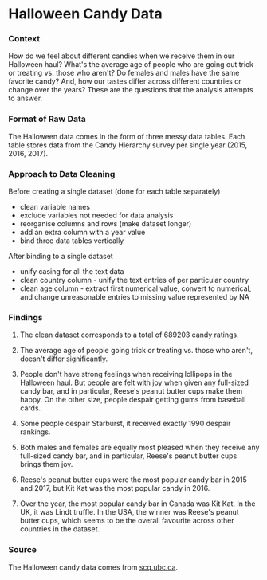 # Halloween Candy Data
### Context
How do we feel about different candies when we receive them in our Halloween haul? What's the average age of people who are going out trick or treating vs. those who aren't? Do females and males have the same favorite candy? And, how our tastes differ across different countries or change over the years? 
These are the questions that the analysis attempts to answer.

### Format of Raw Data
The Halloween data comes in the form of three messy data tables. Each table stores data from the Candy Hierarchy survey per single year (2015, 2016, 2017).

### Approach to Data Cleaning
Before creating a single dataset (done for each table separately)

* clean variable names
* exclude variables not needed for data analysis
* reorganise columns and rows (make dataset longer)
* add an extra column with a year value
* bind three data tables vertically

After binding to a single dataset

* unify casing for all the text data
* clean country column - unify the text entries of per particular country
* clean age column - extract first numerical value, convert to numerical, and change unreasonable entries to missing value represented by NA

### Findings
1. The clean dataset corresponds to a total of 689203 candy ratings. 

2. The average age of people going trick or treating vs. those who aren't, doesn't differ significantly.

3. People don't have strong feelings when receiving lollipops in the Halloween haul. But people are felt with joy when given any full-sized candy bar, and in particular, Reese's peanut butter cups make them happy. On the other size, people despair getting gums from baseball cards.

4. Some people despair Starburst, it received exactly 1990 despair rankings.

5. Both males and females are equally most pleased when they receive any full-sized candy bar, and in particular, Reese's peanut butter cups brings them joy.

6. Reese's peanut butter cups were the most popular candy bar in 2015 and 2017, but Kit Kat was the most popular candy in 2016.

7. Over the year, the most popular candy bar in Canada was Kit Kat. In the UK, it was Lindt truffle. In the USA, the winner was Reese's peanut butter cups, which seems to be the overall favourite across other countries in the dataset.


### Source
The Halloween candy data comes from [scq.ubc.ca](https://www.scq.ubc.ca/so-much-candy-data-seriously/).